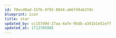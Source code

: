 ```yaml
---
id: f0ecd0ad-15fb-4f92-8844-ab6f49ab2fdc
blueprint: icon
title: star
updated_by: cc157d9d-27aa-4afe-95db-a3d1b1e51eff
updated_at: 1712705985
---
```

